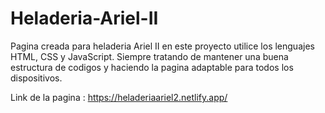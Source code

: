 # Heladeria-Ariel-II

Pagina creada para heladeria Ariel II en este proyecto utilice los lenguajes HTML, CSS y JavaScript. Siempre tratando de mantener una buena estructura 
de codigos y haciendo la pagina adaptable para todos los dispositivos.

Link de la pagina : https://heladeriaariel2.netlify.app/
